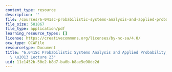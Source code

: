 ```yaml
---
content_type: resource
description: ''
file: /courses/6-041sc-probabilistic-systems-analysis-and-applied-probability-fall-2013/11c1452b50e2b8d7ba0bb8ae5e98dc2d_MIT6_041SCF13_lec23_300k.mp4.pdf
file_size: 581867
file_type: application/pdf
learning_resource_types: []
license: https://creativecommons.org/licenses/by-nc-sa/4.0/
ocw_type: OCWFile
resourcetype: Document
title: "6.041SC Probabilistic Systems Analysis and Applied Probability, Fall 2013Transcript\
  \ \u2013 Lecture 23"
uid: 11c1452b-50e2-b8d7-ba0b-b8ae5e98dc2d
---
```

